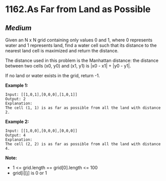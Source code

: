 1162.As Far from Land as Possible
==========

*Medium*
----------

Given an N x N grid containing only values 0 and 1, where 0 represents water and 1 represents land, find a water cell such that its distance to the nearest land cell is maximized and return the distance.

The distance used in this problem is the Manhattan distance: the distance between two cells (x0, y0) and (x1, y1) is |x0 - x1| + |y0 - y1|.

If no land or water exists in the grid, return -1.

**Example 1:**

<!-- https://assets.leetcode.com/uploads/2019/05/03/1336_ex1.JPG -->

    Input: [[1,0,1],[0,0,0],[1,0,1]]
    Output: 2
    Explanation: 
    The cell (1, 1) is as far as possible from all the land with distance 2.

**Example 2:**

<!-- https://assets.leetcode.com/uploads/2019/05/03/1336_ex2.JPG -->

    Input: [[1,0,0],[0,0,0],[0,0,0]]
    Output: 4
    Explanation: 
    The cell (2, 2) is as far as possible from all the land with distance 4.

**Note:**

* 1 <= grid.length == grid[0].length <= 100
* grid[i][j] is 0 or 1